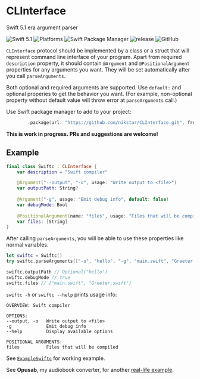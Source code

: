 # CLInterface

Swift 5.1 era argument parser

![Swift 5.1](https://img.shields.io/badge/swift-5.1-important)
![Platforms](https://img.shields.io/badge/platforms-macOS%20%7C%20Linux-lightgrey)
![Swift Package Manager](https://img.shields.io/badge/spm-compatible-brightgreen)
![release](https://img.shields.io/github/release/nikstar/CLInterface)
![GitHub](https://img.shields.io/github/license/nikstar/CLInterface)

`CLInterface` protocol should be implemented by a class or a struct that will represent command line interface of your program. Apart from required `description` property, it should contain `@Argument` and `@PositionalArgument` properties for any arguments you want. They will be set automatically after you call `parseArguments`.

Both optional and required arguments are supported. Use `default:` and optional properies to get the behavior you want. (For example, non-optional property without default value will throw error at `parseArguments` call.)

Use Swift package manager to add to your project: 
```swift
        .package(url: "https://github.com/nikstar/CLInterface.git", from: "1.0.0"),
```

**This is work in progress. PRs and suggestions are welcome!**

## Example

```swift
final class Swiftc : CLInterface {
    var description = "Swift compiler"

    @Argument("--output", "-o", usage: "Write output to <file>")
    var outputPath: String?
    
    @Argument("-g", usage: "Emit debug info", default: false)
    var debugMode: Bool
    
    @PositionalArgument(name: "files", usage: "Files that will be compiled")
    var files: [String]
}
```

After calling `parseArguments`, you will be able to use these properties like normal variables.

```swift
let swiftc = Swiftc()
try swiftc.parseArguments(["-o", "hello", "-g", "main.swift", "Greeter.swift"])

swiftc.outputPath // Optional("hello")
swiftc.debugMode // true
swiftc.files // ["main.swift", "Greeter.swift"]
```

`swiftc -h` or `swiftc --help` prints usage info:

```
OVERVIEW: Swift compiler

OPTIONS:
--output, -o   Write output to <file>
-g             Emit debug info
--help         Display available options

POSITIONAL ARGUMENTS:
files          Files that will be compiled
```

See [`ExampleSwiftc`](Sources/ExampleSwiftc/main.swift) for working example.

See **Opusab**, my audiobook converter, for another [real-life example](https://github.com/nikstar/opusab/blob/master/Sources/OpusabCore/Opusab.swift).
